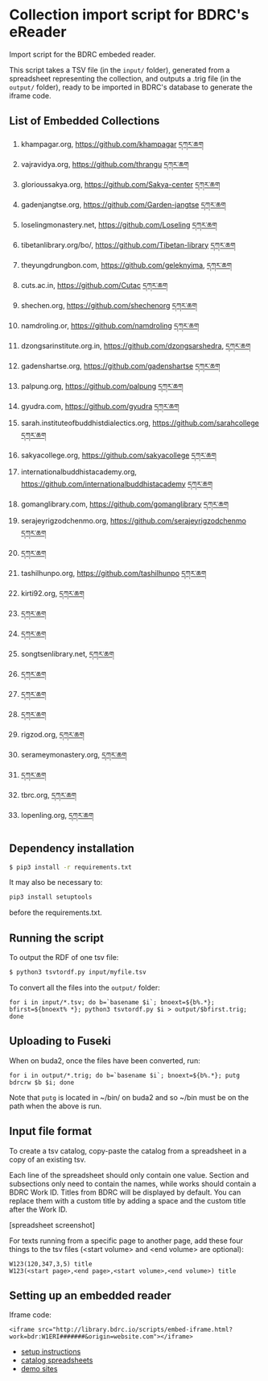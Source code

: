 # Collection import script for BDRC's eReader

Import script for the BDRC embeded reader.

This script takes a TSV file (in the `input/` folder), generated from a spreadsheet representing the collection, and outputs a .trig file (in the `output/` folder), ready to be imported in BDRC's database to generate the iframe code.

## List of Embedded Collections

1. khampagar.org, https://github.com/khampagar [དཀར་ཆག](https://prose.io/#buda-base/embedded-reader-import/edit/master/input/W1ERI0001.csv)
2. vajravidya.org, https://github.com/thrangu [དཀར་ཆག](https://prose.io/#buda-base/embedded-reader-import/edit/master/input/W1ERI0002.csv)
3. glorioussakya.org, https://github.com/Sakya-center [དཀར་ཆག](https://prose.io/#buda-base/embedded-reader-import/blob/master/input/W1ERI0003.csv)
4. gadenjangtse.org, https://github.com/Garden-jangtse [དཀར་ཆག](https://prose.io/#buda-base/embedded-reader-import/edit/master/input/W1ERI0004.csv)
5. loselingmonastery.net, https://github.com/Loseling [དཀར་ཆག](https://prose.io/#buda-base/embedded-reader-import/edit/master/input/W1ERI0005.csv)
6. tibetanlibrary.org/bo/, https://github.com/Tibetan-library [དཀར་ཆག](https://prose.io/#buda-base/embedded-reader-import/edit/master/input/W1ERI0006.csv)
7. theyungdrungbon.com, https://github.com/geleknyima, [དཀར་ཆག](https://prose.io/#buda-base/embedded-reader-import/edit/master/input/W1ERI0007.csv)
8. cuts.ac.in, https://github.com/Cutac [དཀར་ཆག](https://prose.io/#buda-base/embedded-reader-import/edit/master/input/W1ERI0008.csv)
9. shechen.org, https://github.com/shechenorg [དཀར་ཆག](https://prose.io/#buda-base/embedded-reader-import/edit/master/input/W1ERI0009.csv)
10. namdroling.or, https://github.com/namdroling [དཀར་ཆག](https://prose.io/#buda-base/embedded-reader-import/edit/master/input/W1ERI0010.csv)
11. dzongsarinstitute.org.in, https://github.com/dzongsarshedra, [དཀར་ཆག](https://prose.io/#buda-base/embedded-reader-import/edit/master/input/W1ERI0008.tsv)
12. gadenshartse.org, https://github.com/gadenshartse [དཀར་ཆག](https://prose.io/#buda-base/embedded-reader-import/edit/master/input/W1ERI0012.csv)
13. palpung.org, https://github.com/palpung [དཀར་ཆག](https://prose.io/#buda-base/embedded-reader-import/edit/master/input/W1ERI0013.csv)
14. gyudra.com, https://github.com/gyudra [དཀར་ཆག](https://prose.io/#buda-base/embedded-reader-import/edit/master/input/W1ERI0014.csv)
15. sarah.instituteofbuddhistdialectics.org, https://github.com/sarahcollege [དཀར་ཆག](https://prose.io/#buda-base/embedded-reader-import/edit/master/input/W1ERI0015.csv)
16. sakyacollege.org, https://github.com/sakyacollege [དཀར་ཆག](https://prose.io/#buda-base/embedded-reader-import/edit/master/input/W1ERI0016.csv)
17. internationalbuddhistacademy.org, https://github.com/internationalbuddhistacademy [དཀར་ཆག](https://prose.io/#buda-base/embedded-reader-import/edit/master/input/W1ERI0017.csv)
18. gomanglibrary.com, https://github.com/gomanglibrary [དཀར་ཆག](https://prose.io/#buda-base/embedded-reader-import/edit/master/input/W1ERI0018.csv)
19. serajeyrigzodchenmo.org, https://github.com/serajeyrigzodchenmo [དཀར་ཆག](https://prose.io/#buda-base/embedded-reader-import/edit/master/input/W1ERI0019.csv)
20. [དཀར་ཆག](https://prose.io/#buda-base/embedded-reader-import/edit/master/input/W1ERI0020.csv)
21. tashilhunpo.org, https://github.com/tashilhunpo [དཀར་ཆག](https://prose.io/#buda-base/embedded-reader-import/edit/master/input/W1ERI0021.csv)
22.  kirti92.org, [དཀར་ཆག](https://prose.io/#buda-base/embedded-reader-import/edit/master/input/W1ERI0022.csv)
23. [དཀར་ཆག](https://github.com/buda-base/embedded-reader-import/blob/master/input/W1ERI0023.csv)
24. [དཀར་ཆག](https://github.com/buda-base/embedded-reader-import/blob/master/input/W1ERI0024.csv)
25. songtsenlibrary.net, [དཀར་ཆག](https://github.com/buda-base/embedded-reader-import/blob/master/input/W1ERI0025.csv)
26. [དཀར་ཆག](https://github.com/buda-base/embedded-reader-import/blob/master/input/W1ERI0026.csv)
27. [དཀར་ཆག](https://github.com/buda-base/embedded-reader-import/blob/master/input/W1ERI0027.csv)
28. [དཀར་ཆག](https://github.com/buda-base/embedded-reader-import/blob/master/input/W1ERI0028.csv)
29. rigzod.org, [དཀར་ཆག](https://github.com/buda-base/embedded-reader-import/blob/master/input/W1ERI0029.csv) 
30. serameymonastery.org, [དཀར་ཆག](https://github.com/buda-base/embedded-reader-import/blob/master/input/W1ERI0030.csv)
31. [དཀར་ཆག](https://github.com/buda-base/embedded-reader-import/blob/master/input/W1ERI0031.csv)
32. tbrc.org, [དཀར་ཆག](https://github.com/buda-base/embedded-reader-import/blob/master/input/W1ERI0032.csv)
33. lopenling.org, [དཀར་ཆག](https://github.com/buda-base/embedded-reader-import/blob/master/input/W1ERI0033.csv)


## Dependency installation

```sh
$ pip3 install -r requirements.txt
```

It may also be necessary to:

```sh
pip3 install setuptools
```

before the requirements.txt.

## Running the script

To output the RDF of one tsv file:

```sh
$ python3 tsvtordf.py input/myfile.tsv
```

To convert all the files into the `output/` folder:

```
for i in input/*.tsv; do b=`basename $i`; bnoext=${b%.*}; bfirst=${bnoext% *}; python3 tsvtordf.py $i > output/$bfirst.trig; done
```

## Uploading to Fuseki

When on buda2, once the files have been converted, run:

```
for i in output/*.trig; do b=`basename $i`; bnoext=${b%.*}; putg bdrcrw $b $i; done
```

Note that `putg` is located in ~/bin/ on buda2 and so ~/bin must be on the path when the above is run.

## Input file format

To create a tsv catalog, copy-paste the catalog from a spreadsheet in a copy of an existing tsv.

Each line of the spreadsheet should only contain one value. Section and subsections only need to contain the names, while works should contain a BDRC Work ID. Titles from BDRC will be displayed by default. You can replace them with a custom title by adding a space and the custom title after the Work ID. 

[spreadsheet screenshot]

For texts running from a specific page to another page, add these four things to the tsv files (\<start volume\> and \<end volume\> are optional):
  
```
W123(120,347,3,5) title
W123(<start page>,<end page>,<start volume>,<end volume>) title
```
## Setting up an embedded reader

Iframe code:
```
<iframe src="http://library.bdrc.io/scripts/embed-iframe.html?work=bdr:W1ERI#######&origin=website.com"></iframe>
```

- [setup instructions](https://github.com/buda-base/public-digital-library/blob/master/BDRC_Embedded_Reader.md)
- [catalog spreadsheets](https://drive.google.com/drive/folders/1sW4fFSYPswMg9pfP7zpVdy-VlGu1MLIY?usp=sharing)
- [demo sites](https://github.com/bdrc-reader)
